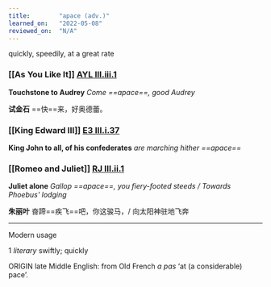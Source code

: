 ```yaml
---
title:        "apace (adv.)"
learned_on:   "2022-05-08"
reviewed_on:  "N/A"
---
```


quickly, speedily, at a great rate

### [[As You Like It]] [AYL III.iii.1](https://www.shakespeareswords.com/Public/Play.aspx?Act=3&Scene=3&WorkId=26#206641)

**Touchstone to Audrey** *Come ==apace==, good Audrey*

**试金石** ==快==来，好奥德蕾。

### [[King Edward III]] [E3 III.i.37](https://www.shakespeareswords.com/Public/Play.aspx?Act=3&Scene=1&WorkId=14#163760)

**King John to all, of his confederates** *are marching hither ==apace==*

### [[Romeo and Juliet]] [RJ III.ii.1](https://www.shakespeareswords.com/Public/Play.aspx?Act=3&Scene=2&WorkId=32#230422)

**Juliet alone** *Gallop ==apace==, you fiery-footed steeds / Towards Phoebus' lodging*

**朱丽叶** 奋蹄==疾飞==吧，你这骏马，/ 向太阳神驻地飞奔

-----

Modern usage

1 *literary* swiftly; quickly

ORIGIN late Middle English: from Old French *a pas* ‘at (a considerable) pace’.
